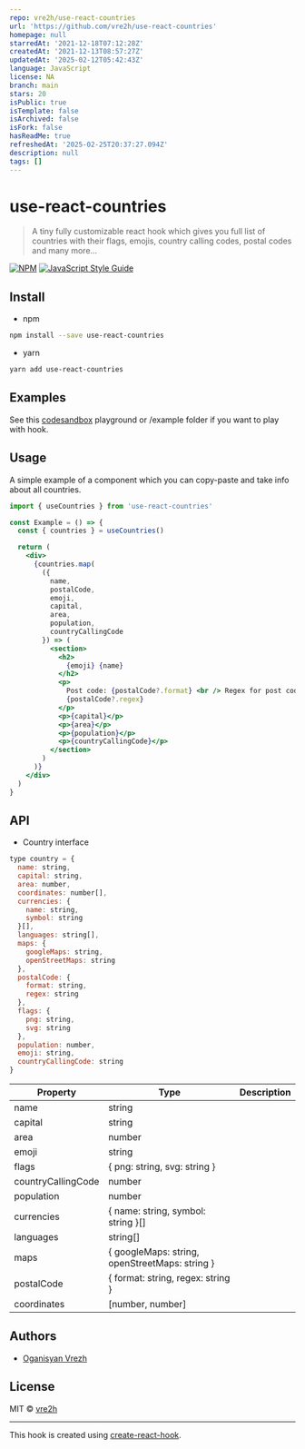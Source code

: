 ```yaml
---
repo: vre2h/use-react-countries
url: 'https://github.com/vre2h/use-react-countries'
homepage: null
starredAt: '2021-12-18T07:12:28Z'
createdAt: '2021-12-13T08:57:27Z'
updatedAt: '2025-02-12T05:42:43Z'
language: JavaScript
license: NA
branch: main
stars: 20
isPublic: true
isTemplate: false
isArchived: false
isFork: false
hasReadMe: true
refreshedAt: '2025-02-25T20:37:27.094Z'
description: null
tags: []
---
```


# use-react-countries

> A tiny fully customizable react hook which gives you full list of countries with their flags, emojis, country calling codes, postal codes and many more...

[![NPM](https://img.shields.io/npm/v/use-react-countries.svg)](https://www.npmjs.com/package/use-react-countries) [![JavaScript Style Guide](https://img.shields.io/badge/code_style-standard-brightgreen.svg)](https://standardjs.com)

## Install

- npm

```bash
npm install --save use-react-countries
```

- yarn

```bash
yarn add use-react-countries
```

## Examples

See this [codesandbox](https://codesandbox.io/s/use-react-countries-examples-forked-tf85v?file=/Readme.md) playground or /example folder if you want to play with hook.

## Usage

A simple example of a component which you can copy-paste and take info about all countries.

```jsx
import { useCountries } from 'use-react-countries'

const Example = () => {
  const { countries } = useCountries()

  return (
    <div>
      {countries.map(
        ({
          name,
          postalCode,
          emoji,
          capital,
          area,
          population,
          countryCallingCode
        }) => (
          <section>
            <h2>
              {emoji} {name}
            </h2>
            <p>
              Post code: {postalCode?.format} <br /> Regex for post code:{' '}
              {postalCode?.regex}
            </p>
            <p>{capital}</p>
            <p>{area}</p>
            <p>{population}</p>
            <p>{countryCallingCode}</p>
          </section>
        )
      )}
    </div>
  )
}
```

## API

- Country interface

```javascript
type country = {
  name: string,
  capital: string,
  area: number,
  coordinates: number[],
  currencies: {
    name: string,
    symbol: string
  }[],
  languages: string[],
  maps: {
    googleMaps: string,
    openStreetMaps: string
  },
  postalCode: {
    format: string,
    regex: string
  },
  flags: {
    png: string,
    svg: string
  },
  population: number,
  emoji: string,
  countryCallingCode: string
}
```

| Property           | Type                                           | Description |
| ------------------ | ---------------------------------------------- | ----------- |
| name               | string                                         |             |
| capital            | string                                         |             |
| area               | number                                         |             |
| emoji              | string                                         |             |
| flags              | { png: string, svg: string }                   |             |
| countryCallingCode | number                                         |             |
| population         | number                                         |             |
| currencies         | { name: string, symbol: string }[]             |             |
| languages          | string[]                                       |             |
| maps               | { googleMaps: string, openStreetMaps: string } |             |
| postalCode         | { format: string, regex: string }              |             |
| coordinates        | [number, number]                               |             |

## Authors

- [Oganisyan Vrezh](https://oganisyan.com)

## License

MIT © [vre2h](https://github.com/vre2h)

---

This hook is created using [create-react-hook](https://github.com/hermanya/create-react-hook).
